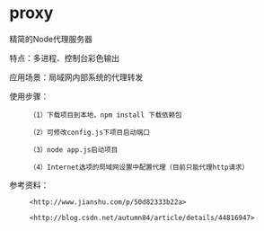 # proxy
精简的Node代理服务器

特点：多进程、控制台彩色输出

应用场景：局域网内部系统的代理转发

使用步骤：

         （1）下载项目到本地，npm install 下载依赖包

         （2）可修改config.js下项目启动端口

         （3）node app.js启动项目

         （4）Internet选项的局域网设置中配置代理（目前只能代理http请求）

参考资料：

         <http://www.jianshu.com/p/50d82333b22a>

         <http://blog.csdn.net/autumn84/article/details/44816947>
